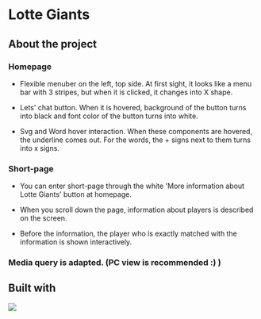 # Lotte Giants

## About the project

### Homepage
* Flexible menuber on the left, top side.
  At first sight, it looks like a menu bar with 3 stripes, but when it is clicked, it changes into X shape.
 
* Lets' chat button.
   When it is hovered, background of the button turns into black and font color of the button turns into white.
  
* Svg and Word hover interaction.
   When these components are hovered, the underline comes out.
   For the words, the + signs next to them turns into x signs.
  
### Short-page
* You can enter short-page through the white 'More information about Lotte Giants' button at homepage.

* When you scroll down the page, information about players is described on the screen.

* Before the information, the player who is exactly matched with the information is shown interactively.

### Media query is adapted. (PC view is recommended :) )

## Built with  

<img src="https://img.shields.io/badge/react-61DAFB?style=for-the-badge&logo=react&logoColor=black">  
